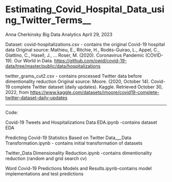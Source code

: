 # Estimating_Covid_Hospital_Data_using_Twitter_Terms__

Anna Cherkinsky
Big Data Analytics
April 29, 2023

Dataset: 
covid-hospitalizations.csv - contains the original Covid-19 hospital data
Original source:
Mathieu, E., Ritchie, H., Rodés-Guirao, L., Appel, C., Giattino, C., Hasell, J., … Roser,
M. (2020). Coronavirus Pandemic (COVID-19). Our World in Data.
https://github.com/owid/covid-19-data/tree/master/public/data/hospitalizations


twitter_grams_cut2.csv - contains processed Twitter data before dimentionality reduction
Original source:
Moore. (2020, October 14). Covid-19 complete Twitter dataset (daily updates). Kaggle.
Retrieved October 30, 2022, from
https://www.kaggle.com/datasets/imoore/covid19-complete-twitter-dataset-daily-updates

-------------------------------------------------
Code:

Covid-19 Tweets and Hospitalizations Data EDA.ipynb -contains dataset EDA

Predicting Covid-19 Statistics Based on Twitter Data___Data Transformation.ipynb - contains initial transformation of datasets

Twitter_Data Dimensionality Reduction.ipynb -contains dimentionality reduction (random and grid search cv)

Word Covid-19 Predictions Models and Results.ipynb-contains model implementations and test predictions



